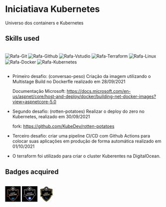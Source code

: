 # Iniciatiava Kubernetes

Universo dos containers e Kubernetes

## Skills used  
<div style="display: inline_block"><br>
  <img align="center" alt="Rafa-Git" height="30" width="40" src="https://www.vectorlogo.zone/logos/git-scm/git-scm-icon.svg"/>
  <img align="center" alt="Rafa-Github" height="30" width="40" src="https://www.vectorlogo.zone/logos/github/github-tile.svg" />
  <img align="center" alt="Rafa-Vstudio" height="30" width="40" src="https://www.vectorlogo.zone/logos/visualstudio_code/visualstudio_code-icon.svg"/>
  <img align="center" alt="Rafa-Terraform" height="30" width="40" src="https://www.vectorlogo.zone/logos/terraformio/terraformio-icon.svg" />
  <img align="center" alt="Rafa-Linux" height="30" width="40" src="https://cdn.jsdelivr.net/gh/devicons/devicon/icons/linux/linux-original.svg" />
  <img align="center" alt="Rafa-Docker" height="30" width="40" src="https://cdn.jsdelivr.net/gh/devicons/devicon/icons/docker/docker-original-wordmark.svg" />
  <img align="center" alt="Rafa-Kubernetes" height="30" width="40" src="https://cdn.jsdelivr.net/gh/devicons/devicon/icons/kubernetes/kubernetes-plain.svg" />
  
     
</div>

##

- Primeiro desafio: (conversao-peso) Criação da imagem utilizando o Multistage Build no Dockerfle realizado em 28/09/2021

    Documentação Microsoft: https://docs.microsoft.com/en-us/aspnet/core/host-and-deploy/docker/building-net-docker-images?view=aspnetcore-5.0
 
- Segundo desafio: (rotten-potatoes) Realizar o deploy do zero no Kubernetes, realizado em 30/09/2021

    fork: https://github.com/KubeDev/rotten-potatoes

- Terceiro desafio: criar uma pipeline CI/CD com Github Actions para colocar suas aplicações em produção de forma automática realizado em 01/10/2021
- O terraform foi utilizado para criar o cluster Kuberentes na DigitalOcean.

## Badges acquired 
<div style="display: inline_block"><br>
  <img align="center" alt="Rafa-Docker" height="50" width="50" src="https://github.com/italorafaeltavares/Iniciatiava-k8s/blob/main/Docker/docker.png"/>
  <img align="center" alt="Rafa-K8s" height="50" width="50" src="https://github.com/italorafaeltavares/Iniciatiava-k8s/blob/main/Kubernetes/k8s.png"/>
  <img align="center" alt="Rafa-K8s" height="50" width="50" src="https://github.com/italorafaeltavares/Iniciatiava-k8s/blob/main/Kubernetes/cicd.png"/>
  
</div>





  
